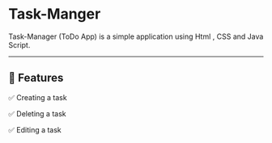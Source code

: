# Task-Manger

Task-Manager (ToDo App) is a simple application using Html , CSS and Java Script.



---

## 🎯 Features

✅ Creating a task

✅ Deleting a task

✅ Editing a task
